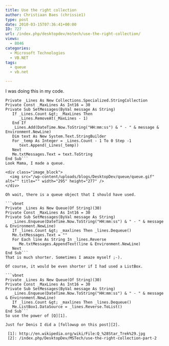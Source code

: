 ```yaml
---
title: Use the right collection
author: Christiaan Baes (chrissie1)
type: post
date: 2010-03-15T07:36:41+00:00
ID: 727
url: /index.php/desktopdev/mstech/use-the-right-collection/
views:
  - 8046
categories:
  - Microsoft Technologies
  - VB.NET
tags:
  - queue
  - vb.net

---
```

I was doing this in my code.

```vbnet
Private _Lines As New Collections.Specialized.StringCollection
Private Const _MaxLines As Int16 = 30
Private Sub SetMessages(ByVal message As String)
   If _Lines.Count &gt; _MaxLines Then
      _Lines.RemoveAt(_MaxLines - 1)
   End If
   _Lines.Add(DateTime.Now.ToString("HH:mm:ss") & " - " & message & Environment.NewLine)
   Dim text As New System.Text.StringBuilder
   For _temp As Integer = _Lines.Count - 1 To 0 Step -1
      text.Append(_Lines(_temp))
   Next
   Me.txtMessages.Text = text.ToString
End Sub```
Look Mama, I made a queue. 

<div class="image_block">
  <img src="/wp-content/uploads/blogs/DesktopDev/queue/queue.gif" alt="" title="" width="295" height="277" />
</div>

Oh wait, there is a queue object that I should have used.

```vbnet
Private _Lines As New Queue(Of String)(30)
Private Const _MaxLines As Int16 = 30 
Private Sub SetMessages(ByVal message As String)
   _Lines.Enqueue(DateTime.Now.ToString("HH:mm:ss") & " - " & message & Environment.NewLine)
   If _lines.Count &gt; _maxlines Then _lines.Dequeue()
   Me.txtMessages.Text = ""
   For Each line As String In _lines.Reverse
      Me.txtMessages.AppendText(line & Environment.NewLine)
   Next    
End Sub```
That is much shorter. Sometimes I amaze myself ;-).

Of course, it would be even shorter if I had used a ListBox.

```vbnet
Private _Lines As New Queue(Of String)(30)
Private Const _MaxLines As Int16 = 30 
Private Sub SetMessages(ByVal message As String)
   _Lines.Enqueue(DateTime.Now.ToString("HH:mm:ss") & " - " & message & Environment.NewLine)
   If _lines.Count &gt; _maxlines Then _lines.Dequeue()
   Me.ListBox1.DataSource = _lines.Reverse.ToList()    
End Sub```
So use the power of [Q][1].

Just for Denis I did a [followup on this post][2].

 [1]: http://en.wikipedia.org/wiki/File:Q_%28Star_Trek%29.jpg
 [2]: /index.php/DesktopDev/MSTech/use-the-right-collection-part-2